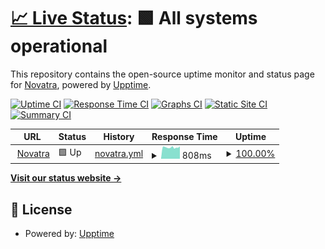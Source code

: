 # [📈 Live Status](https://status.novatra.in): <!--live status--> **🟩 All systems operational**

This repository contains the open-source uptime monitor and status page for [Novatra](https://novatra.in), powered by [Upptime](https://github.com/upptime/upptime).

[![Uptime CI](https://github.com/Novatra/uptimer/workflows/Uptime%20CI/badge.svg)](https://github.com/Novatra/uptimer/actions?query=workflow%3A%22Uptime+CI%22)
[![Response Time CI](https://github.com/Novatra/uptimer/workflows/Response%20Time%20CI/badge.svg)](https://github.com/Novatra/uptimer/actions?query=workflow%3A%22Response+Time+CI%22)
[![Graphs CI](https://github.com/Novatra/uptimer/uptimer/Graphs%20CI/badge.svg)](https://github.com/Novatra/uptimer/actions?query=workflow%3A%22Graphs+CI%22)
[![Static Site CI](https://github.com/Novatra/uptimer/workflows/Static%20Site%20CI/badge.svg)](https://github.com/Novatra/uptimer/actions?query=workflow%3A%22Static+Site+CI%22)
[![Summary CI](https://github.com/Novatra/uptimer/workflows/Summary%20CI/badge.svg)](https://github.com/Novatra/uptimer/actions?query=workflow%3A%22Summary+CI%22)

<!--start: status pages-->
<!-- This summary is generated by Upptime (https://github.com/upptime/upptime) -->
<!-- Do not edit this manually, your changes will be overwritten -->
<!-- prettier-ignore -->
| URL | Status | History | Response Time | Uptime |
| --- | ------ | ------- | ------------- | ------ |
| <img alt="" src="https://icons.duckduckgo.com/ip3/novatra.in.ico" height="13"> [Novatra](https://novatra.in) | 🟩 Up | [novatra.yml](https://github.com/Novatra/status-page/commits/HEAD/history/novatra.yml) | <details><summary><img alt="Response time graph" src="./graphs/novatra/response-time-week.png" height="20"> 808ms</summary><br><a href="https://status.novatra.in/history/novatra"><img alt="Response time 803" src="https://img.shields.io/endpoint?url=https%3A%2F%2Fraw.githubusercontent.com%2FNovatra%2Fstatus-page%2FHEAD%2Fapi%2Fnovatra%2Fresponse-time.json"></a><br><a href="https://status.novatra.in/history/novatra"><img alt="24-hour response time 883" src="https://img.shields.io/endpoint?url=https%3A%2F%2Fraw.githubusercontent.com%2FNovatra%2Fstatus-page%2FHEAD%2Fapi%2Fnovatra%2Fresponse-time-day.json"></a><br><a href="https://status.novatra.in/history/novatra"><img alt="7-day response time 808" src="https://img.shields.io/endpoint?url=https%3A%2F%2Fraw.githubusercontent.com%2FNovatra%2Fstatus-page%2FHEAD%2Fapi%2Fnovatra%2Fresponse-time-week.json"></a><br><a href="https://status.novatra.in/history/novatra"><img alt="30-day response time 803" src="https://img.shields.io/endpoint?url=https%3A%2F%2Fraw.githubusercontent.com%2FNovatra%2Fstatus-page%2FHEAD%2Fapi%2Fnovatra%2Fresponse-time-month.json"></a><br><a href="https://status.novatra.in/history/novatra"><img alt="1-year response time 803" src="https://img.shields.io/endpoint?url=https%3A%2F%2Fraw.githubusercontent.com%2FNovatra%2Fstatus-page%2FHEAD%2Fapi%2Fnovatra%2Fresponse-time-year.json"></a></details> | <details><summary><a href="https://status.novatra.in/history/novatra">100.00%</a></summary><a href="https://status.novatra.in/history/novatra"><img alt="All-time uptime 100.00%" src="https://img.shields.io/endpoint?url=https%3A%2F%2Fraw.githubusercontent.com%2FNovatra%2Fstatus-page%2FHEAD%2Fapi%2Fnovatra%2Fuptime.json"></a><br><a href="https://status.novatra.in/history/novatra"><img alt="24-hour uptime 100.00%" src="https://img.shields.io/endpoint?url=https%3A%2F%2Fraw.githubusercontent.com%2FNovatra%2Fstatus-page%2FHEAD%2Fapi%2Fnovatra%2Fuptime-day.json"></a><br><a href="https://status.novatra.in/history/novatra"><img alt="7-day uptime 100.00%" src="https://img.shields.io/endpoint?url=https%3A%2F%2Fraw.githubusercontent.com%2FNovatra%2Fstatus-page%2FHEAD%2Fapi%2Fnovatra%2Fuptime-week.json"></a><br><a href="https://status.novatra.in/history/novatra"><img alt="30-day uptime 100.00%" src="https://img.shields.io/endpoint?url=https%3A%2F%2Fraw.githubusercontent.com%2FNovatra%2Fstatus-page%2FHEAD%2Fapi%2Fnovatra%2Fuptime-month.json"></a><br><a href="https://status.novatra.in/history/novatra"><img alt="1-year uptime 100.00%" src="https://img.shields.io/endpoint?url=https%3A%2F%2Fraw.githubusercontent.com%2FNovatra%2Fstatus-page%2FHEAD%2Fapi%2Fnovatra%2Fuptime-year.json"></a></details>

<!--end: status pages-->

[**Visit our status website →**](https://status.novatra.in)

## 📄 License

- Powered by: [Upptime](https://github.com/upptime/upptime)
